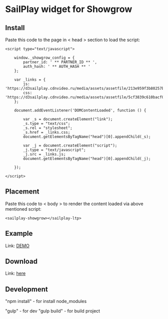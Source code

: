 # SailPlay widget for Showgrow

## Install
Paste this code to the page in < head > section to load the script:

    <script type="text/javascript">

        window._showgrow_config = {
            partner_id: ' ** PARTNER_ID ** ',
            auth_hash: ' ** AUTH_HASH ** '
        };

        var _links = {
            js: 'https://d3sailplay.cdnvideo.ru/media/assets/assetfile/213e959f3b80257b1d7d75ac895e899f.js',
            css: 'https://d3sailplay.cdnvideo.ru/media/assets/assetfile/5cf3839c610bacf0094ffa5f8cfde7e2.css'
        };

        document.addEventListener('DOMContentLoaded', function () {

            var _s = document.createElement("link");
            _s.type = "text/css";
            _s.rel = "stylesheet";
            _s.href = _links.css;
            document.getElementsByTagName("head")[0].appendChild(_s);

            var _j = document.createElement("script");
            _j.type = "text/javascript";
            _j.src = _links.js;
            document.getElementsByTagName("head")[0].appendChild(_j);

        });

    </script>


## Placement
Paste this code to < body > to render the content loaded via above mentioned script:
   
    <sailplay-showgrow></sailplay-ltp>

## Example

Link: [DEMO](http://test.dev4you.info/sg/ "Demo")

## Download

Link: [here](http://test.dev4you.info/sg/showgrow.zip "here")

## Development

"npm install" - for install node_modules

"gulp" - for dev
"gulp build" - for build project